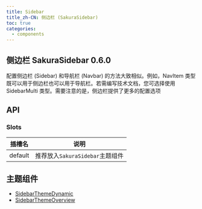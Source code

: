 ```yaml
---
title: Sidebar
title_zh-CN: 侧边栏 (SakuraSidebar)
toc: true
categories:
  - components
---
```


## 侧边栏 SakuraSidebar <SupTag>0.6.0</SupTag>

配置侧边栏 (Sidebar) 和导航栏 (Navbar) 的方法大致相似。例如，NavItem 类型既可以用于侧边栏也可以用于导航栏。若需编写技术文档，您可选择使用 SidebarMulti 类型。需要注意的是，侧边栏提供了更多的配置选项

## API

### Slots

| 插槽名 | 说明 |
| --- | --- |
| default | 推荐放入`SakuraSidebar`主题组件 |

## 主题组件

- [SidebarThemeDynamic](/components-themes/SidebarThemeDynamic)
- [SidebarThemeOverview](/components-themes/SidebarThemeOverview)
